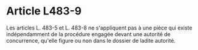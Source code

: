 # Article L483-9

Les articles L. 483-5 et L. 483-8 ne s'appliquent pas à une pièce qui existe indépendamment de la procédure engagée devant une autorité de concurrence, qu'elle figure ou non dans le dossier de ladite autorité.
